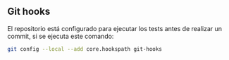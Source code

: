 ## Git hooks

El repositorio está configurado para ejecutar los tests antes de realizar
un commit, si se ejecuta este comando:

```bash
git config --local --add core.hookspath git-hooks
```
